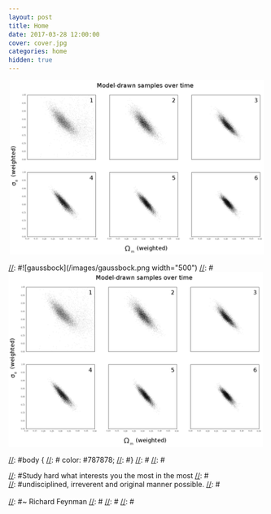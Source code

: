 ```yaml
---
layout: post
title: Home
date: 2017-03-28 12:00:00
cover: cover.jpg
categories: home
hidden: true
---
```


<div style="text-align:center">
    <span>
        <img src="/images/gaussbock.png" width="500">
    </span>
</div>

[//]: #![gaussbock](/images/gaussbock.png width="500")
[//]: #<img src="/images/gaussbock.png" width="500">

[//]: #<html>
[//]: #<br><br>
[//]: #<br><br>
[//]: #<br><br>
[//]: #<br><br>
[//]: #</html>

[//]: #<html>
[//]: #<style>
[//]: #body {
[//]: #        color: #787878;
[//]: #}
[//]: #</style>
[//]: #</html>

[//]: #<html>
[//]: #<center>
[//]: #<h3>
[//]: #Study hard what interests you the most in the most
[//]: #<br>
[//]: #undisciplined, irreverent and original manner possible.
[//]: #<br><br>
[//]: #~ Richard Feynman
[//]: #</h3>
[//]: #</center>
[//]: #</html>

